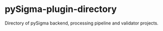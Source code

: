 # pySigma-plugin-directory
Directory of pySigma backend, processing pipeline and validator projects.
